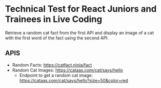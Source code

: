 # Technical Test for React Juniors and Trainees in Live Coding

Retrieve a random cat fact from the first API and display an image of a cat with the first word of the fact using the second API.

## APIS

- Random Facts: <https://catfact.ninja/fact>
- Random Cat Images: <https://cataas.com/cat/says/hello>
  - Endpoint to get a random cat image: <https://cataas.com/cat/says/hello?size=50&color=red>
